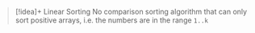 
> [!idea]+ Linear Sorting
> No comparison sorting algorithm that can only sort positive arrays, i.e.  the numbers are in the range `1..k`
